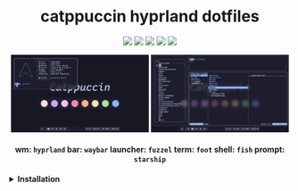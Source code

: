 <h1 align="center">catppuccin hyprland dotfiles</h1>

<p align="center">
  <a href="https://github.com/floaaat/dotfiles.git"><img src="https://img.shields.io/endpoint?url=https://ghloc.vercel.app/api/floaaat/dotfiles/badge&style=for-the-badge&colorA=313244&colorB=b4befe"></a>
  <a href="https://github.com/floaaat/dotfiles.git"><img src="https://img.shields.io/github/languages/code-size/floaaat/dotfiles?style=for-the-badge&colorA=313244&colorB=cba6f7"></a>
  <a href="https://github.com/floaaat/dotfiles.git"><img src="https://img.shields.io/github/languages/top/floaaat/dotfiles?style=for-the-badge&colorA=313244&colorB=f5c2e7"></a>
  <a href="https://github.com/floaaat/dotfiles.git"><img src="https://img.shields.io/github/license/floaaat/dotfiles?style=for-the-badge&colorA=313244&colorB=f9e2af"></a>
  <a href="https://github.com/floaaat/dotfiles.git"><img src="https://img.shields.io/github/stars/floaaat/dotfiles?style=for-the-badge&colorA=313244&colorB=a6e3a1"></a>
</p>

<p align="middle">
  <img src="assets/1.png" width="49%"/>
  <img src="assets/2.png" width="49%"/>
</p>

<h4 align="center">

  **wm:** `hyprland`
  **bar:** `waybar`
  **launcher:** `fuzzel`
  **term:** `foot`
  **shell:** `fish`
  **prompt:** `starship`

</h4>

<b>
<details>
  <summary>Installation</summary><br>
  
  Installing software
  ```sh
  sudo pacman -Sy --needed hyprland waybar fuzzel swww cliphist grim slurp ly \
  foot fish starship yazi helix bottom fastfetch less eza fzf ttf-firacode-nerd
  sudo yay -Sy --needed catppuccin-gtk-theme-mocha bibata-cursor-theme
  ```
  Copying config files
  ```sh
  git clone https://github.com/floaaat/dotfiles.git ~/floaaat-dotfiles/
  mkdir -p ~/.config/
  cp -r ~/floaaat-dotfiles/.config/* ~/.config/
  ```
  Changing shell to fish
  ```sh
  sudo chsh -s /usr/bin/fish
  ```
  Enabling ly.service
  ```sh
  sudo systemctl enable ly.service
  ```
</details>

</b>
